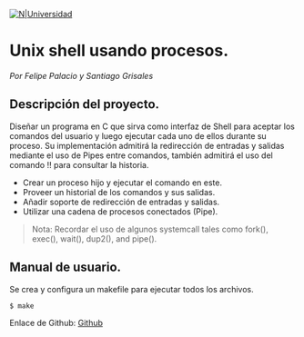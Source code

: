 [![N|Universidad](https://www2.javerianacali.edu.co/sites/ujc/files/field/image/puj_logo_azul_copia1.png)](https://www2.javerianacali.edu.co/sites/ujc/files/field/image/puj_logo_azul_copia1.png)
# Unix shell usando procesos.
_Por Felipe Palacio y Santiago Grisales_
## Descripción del proyecto.
Diseñar un programa en C que sirva como interfaz de Shell para aceptar los comandos del usuario y luego ejecutar cada uno de ellos durante su proceso. Su implementación admitirá la redirección de entradas y salidas mediante el uso de Pipes entre comandos, también admitirá el uso del comando !! para consultar la historia.

- Crear un proceso hijo y ejecutar el comando en este.
- Proveer un historial de los comandos y sus salidas.
- Añadir soporte de redirección de entradas y salidas.
- Utilizar una cadena de procesos conectados (Pipe).

> Nota: Recordar el uso de algunos systemcall tales como fork(), exec(), wait(), dup2(), and pipe().

## Manual de usuario.
Se crea y configura un makefile para ejecutar todos los archivos.

```sh
$ make
```

Enlace de Github: [Github](https://github.com/FelipePalacio293/SO/tree/master)
